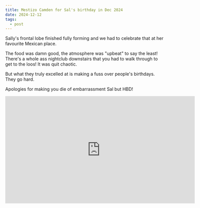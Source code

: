 ```yaml
---
title: Mestizo Camden for Sal's birthday in Dec 2024
date: 2024-12-12
tags:
  - post
---
```


Sally's frontal lobe finished fully forming and we had to celebrate that at her favourite Mexican place.

The food was damn good, the atmosphere was "upbeat" to say the least! There's a whole ass nightclub downstairs that you had to walk through to get to the loos! It was quit chaotic.

But what they truly excelled at is making a fuss over people's birthdays. They go hard.

Apologies for making you die of embarrassment Sal but HBD!


<div class="video-wrapper">
<iframe width="600" height="340" src="https://www.youtube-nocookie.com/embed/Riv3TYDeL2k?si=dypqj2iB7OqAQL2B" title="YouTube video player" frameborder="0" allow="accelerometer; autoplay; clipboard-write; encrypted-media; gyroscope; picture-in-picture; web-share" referrerpolicy="strict-origin-when-cross-origin" allowfullscreen></iframe>
</div>